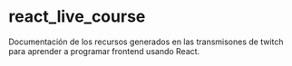 # react_live_course
Documentación de los recursos generados en las transmisones de twitch para aprender a programar frontend usando React.
